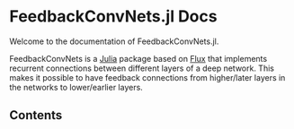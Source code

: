 # FeedbackConvNets.jl Docs

Welcome to the documentation of FeedbackConvNets.jl.

FeedbackConvNets is a [Julia](https://julialang.org/) package based on
[Flux](https://fluxml.ai/) that implements recurrent connections between
different layers of a deep network. This makes it possible to have feedback
connections from higher/later layers in the networks to lower/earlier layers.

## Contents

```@contents
```
